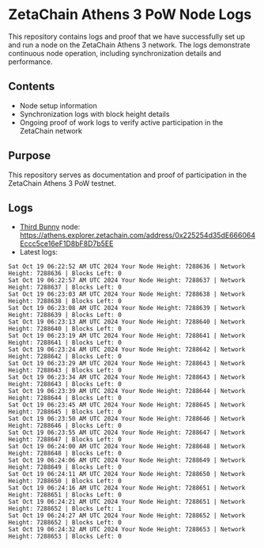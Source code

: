 # ZetaChain Athens 3 PoW Node Logs
This repository contains logs and proof that we have successfully set up and run a node on the ZetaChain Athens 3 network. The logs demonstrate continuous node operation, including synchronization details and performance.

## Contents
- Node setup information
- Synchronization logs with block height details
- Ongoing proof of work logs to verify active participation in the ZetaChain network

## Purpose
This repository serves as documentation and proof of participation in the ZetaChain Athens 3 PoW testnet.

## Logs

- [Third Bunny](https://thirdbunny.xyz/) node: https://athens.explorer.zetachain.com/address/0x225254d35dE666064Eccc5ce16eF1D8bF8D7b5EE
- Latest logs:
```
Sat Oct 19 06:22:52 AM UTC 2024 Your Node Height: 7288636 | Network Height: 7288636 | Blocks Left: 0
Sat Oct 19 06:22:57 AM UTC 2024 Your Node Height: 7288637 | Network Height: 7288637 | Blocks Left: 0
Sat Oct 19 06:23:03 AM UTC 2024 Your Node Height: 7288638 | Network Height: 7288638 | Blocks Left: 0
Sat Oct 19 06:23:08 AM UTC 2024 Your Node Height: 7288639 | Network Height: 7288639 | Blocks Left: 0
Sat Oct 19 06:23:13 AM UTC 2024 Your Node Height: 7288640 | Network Height: 7288640 | Blocks Left: 0
Sat Oct 19 06:23:19 AM UTC 2024 Your Node Height: 7288641 | Network Height: 7288641 | Blocks Left: 0
Sat Oct 19 06:23:24 AM UTC 2024 Your Node Height: 7288642 | Network Height: 7288642 | Blocks Left: 0
Sat Oct 19 06:23:29 AM UTC 2024 Your Node Height: 7288643 | Network Height: 7288643 | Blocks Left: 0
Sat Oct 19 06:23:34 AM UTC 2024 Your Node Height: 7288643 | Network Height: 7288643 | Blocks Left: 0
Sat Oct 19 06:23:39 AM UTC 2024 Your Node Height: 7288644 | Network Height: 7288644 | Blocks Left: 0
Sat Oct 19 06:23:45 AM UTC 2024 Your Node Height: 7288645 | Network Height: 7288645 | Blocks Left: 0
Sat Oct 19 06:23:50 AM UTC 2024 Your Node Height: 7288646 | Network Height: 7288646 | Blocks Left: 0
Sat Oct 19 06:23:55 AM UTC 2024 Your Node Height: 7288647 | Network Height: 7288647 | Blocks Left: 0
Sat Oct 19 06:24:00 AM UTC 2024 Your Node Height: 7288648 | Network Height: 7288648 | Blocks Left: 0
Sat Oct 19 06:24:06 AM UTC 2024 Your Node Height: 7288649 | Network Height: 7288649 | Blocks Left: 0
Sat Oct 19 06:24:11 AM UTC 2024 Your Node Height: 7288650 | Network Height: 7288650 | Blocks Left: 0
Sat Oct 19 06:24:16 AM UTC 2024 Your Node Height: 7288651 | Network Height: 7288651 | Blocks Left: 0
Sat Oct 19 06:24:21 AM UTC 2024 Your Node Height: 7288651 | Network Height: 7288652 | Blocks Left: 1
Sat Oct 19 06:24:27 AM UTC 2024 Your Node Height: 7288652 | Network Height: 7288652 | Blocks Left: 0
Sat Oct 19 06:24:32 AM UTC 2024 Your Node Height: 7288653 | Network Height: 7288653 | Blocks Left: 0
```

